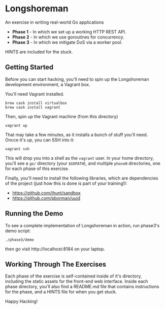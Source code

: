 Longshoreman
============

An exercise in writing real-world Go applications


- **Phase 1** - In which we set up a working HTTP REST API.
- **Phase 2** - In which we use goroutines for concurrency.
- **Phase 3** - In which we mitigate DoS via a worker pool.

HINTS are included for the stuck.

Getting Started
---------------

Before you can start hacking, you'll need to spin up the
Longshoreman development environment, a Vagrant box.

You'll need Vagrant installed.

    brew cask install virtualbox
    brew cask install vagrant

Then, spin up the Vagrant machine (from this directory)

    vagrant up

That may take a few minutes, as it installs a bunch of stuff
you'll need.  Oncce it's up, you can SSH into it:

    vagrant ssh

This will drop you into a shell as the `vagrant` user.  In your
home directory, you'll see a `go/` directory (your `$GOPATH`), and
multiple `phaseN` directories, one for each phase of this
exercise.

Finally, you'll need to install the following libraries, which are
dependencies of the project (just how this is done is part of your
training!):

- https://github.com/jhunt/sandbox
- https://github.com/pborman/uuid


Running the Demo
----------------

To see a complete implementation of Longshoreman in action, run
phase3's demo script:

    ./phase3/demo

then go visit http://localhost:8184 on your laptop.


Working Through The Exercises
-----------------------------

Each phase of the exercise is self-contained inside of it's
directory, including the static assets for the front-end web
interface.  Inside each phase directory, you'll also find a
README.md file that contains instructions for the phase, and a
HINTS file for when you get stuck.

Happy Hacking!

